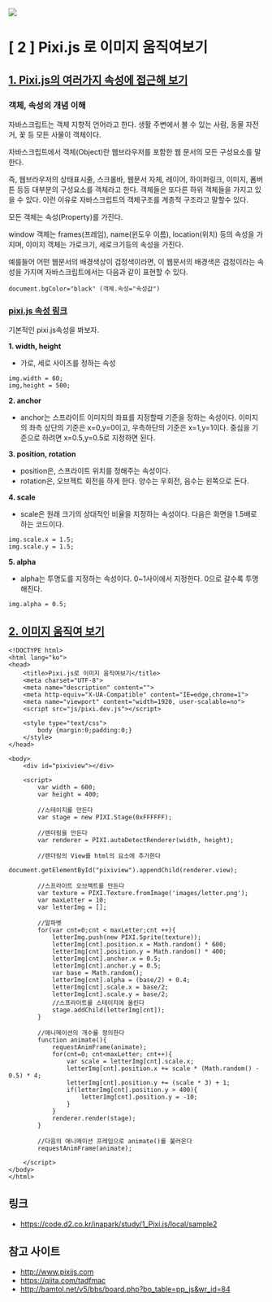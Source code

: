 

![](https://camo.githubusercontent.com/eae4496331dc8533db7c7ff8879c0d6a12da2282/687474703a2f2f706978696a732e646f776e6c6f61642f706978696a732d62616e6e65722e706e67)

# [ 2 ] Pixi.js 로 이미지 움직여보기

## <u>1. Pixi.js의 여러가지 속성에 접근해 보기</u>

### 객체, 속성의 개념 이해

자바스크립트는 객체 지향적 언어라고 한다. 생활 주변에서 볼 수 있는 사람, 동물 자전거, 꽃 등 모든 사물이 객체이다.

자바스크립트에서 객체(Object)란 웹브라우저를 포함한 웹 문서의 모든 구성요소를 말한다.

즉, 웹브라우저의 상태표시줄, 스크롤바, 웹문서 자체, 레이어, 하이퍼링크, 이미지, 폼버튼 등등 대부분의 구성요소를 객체라고 한다. 객체들은 또다른 하위 객체들을 가지고 있을 수 있다. 이런 이유로 자바스크립트의 객체구조를 계층적 구조라고 말할수 있다.

모든 객체는 속성(Property)를 가진다.

window 객체는 frames(프레임), name(윈도우 이름), location(위치) 등의 속성을 가지며, 이미지 객체는 가로크기, 세로크기등의 속성을 가진다.

예를들어 어떤 웹문서의 배경색상이 검정색이라면, 이 웹문서의 배경색은 검정이라는 속성을 가지며 자바스크립트에서는 다음과 같이 표현할 수 있다.

```
document.bgColor="black" (객체.속성="속성값")
```

### [pixi.js 속성 링크](https://www.goodboydigital.com/pixijs/docs/classes/Sprite.html)

기본적인 pixi.js속성을 봐보자.

**1. width, height**

- 가로, 세로 사이즈를 정하는 속성

```
img.width = 60;
img,height = 500;
```

**2. anchor**

- anchor는 스프라이트 이미지의 좌표를 지정할때 기준을 정하는 속성이다. 이미지의 좌측 상단의 기준은 x=0,y=0이고, 우측하단의 기준은 x=1,y=1이다. 중심을 기준으로 하려면 x=0.5,y=0.5로 지정하면 된다.

**3. position, rotation**

- position은, 스프라이트 위치를 정해주는 속성이다.
- rotation은, 오브젝트 회전을 하게 한다. 양수는 우회전, 음수는 왼쪽으로 돈다.

**4. scale**

- scale은 원래 크기의 상대적인 비율을 지정하는 속성이다. 다음은 화면을 1.5배로 하는 코드이다.

```
img.scale.x = 1.5;
img.scale.y = 1.5;
```

**5. alpha**

- alpha는 투명도를 지정하는 속성이다. 0~1사이에서 지정한다. 0으로 갈수록 투명해진다.

```
img.alpha = 0.5;
```



## <u>2. 이미지 움직여 보기</u>

```
<!DOCTYPE html>
<html lang="ko">
<head>
	<title>Pixi.js로 이미지 움직여보기</title>
	<meta charset="UTF-8">
	<meta name="description" content="">
	<meta http-equiv="X-UA-Compatible" content="IE=edge,chrome=1">
	<meta name="viewport" content="width=1920, user-scalable=no">
	<script src="js/pixi.dev.js"></script>

	<style type="text/css">
		body {margin:0;padding:0;}
	</style>
</head>

<body>
	<div id="pixiview"></div>
	
	<script>	
		var width = 600;
		var height = 400;

		//스테이지를 만든다
		var stage = new PIXI.Stage(0xFFFFFF);

		//렌더링을 만든다
		var renderer = PIXI.autoDetectRenderer(width, height);

		//렌더링의 View를 html의 요소에 추가한다
		document.getElementById("pixiview").appendChild(renderer.view);

		//스프라이트 오브젝트를 만든다
		var texture = PIXI.Texture.fromImage('images/letter.png');
		var maxLetter = 10;
		var letterImg = [];

		//알파벳
		for(var cnt=0;cnt < maxLetter;cnt ++){
			letterImg.push(new PIXI.Sprite(texture));
			letterImg[cnt].position.x = Math.random() * 600;
			letterImg[cnt].position.y = Math.random() * 400;
			letterImg[cnt].anchor.x = 0.5;
			letterImg[cnt].anchor.y = 0.5;
			var base = Math.random();
			letterImg[cnt].alpha = (base/2) + 0.4;
			letterImg[cnt].scale.x = base/2;
			letterImg[cnt].scale.y = base/2;
			//스프라이트를 스테이지에 올린다
			stage.addChild(letterImg[cnt]);
		}

		//애니메이션의 개수를 정의한다
		function animate(){
			requestAnimFrame(animate);
			for(cnt=0; cnt<maxLetter; cnt++){
				var scale = letterImg[cnt].scale.x;
				letterImg[cnt].position.x += scale * (Math.random() - 0.5) * 4;
				letterImg[cnt].position.y += (scale * 3) + 1;
				if(letterImg[cnt].position.y > 400){
					letterImg[cnt].position.y = -10;
				}
			}
			renderer.render(stage);
		}

		//다음의 애니메이션 프레임으로 animate()를 불러온다
		requestAnimFrame(animate);

	</script>
</body>
</html>
```



## 링크

- https://code.d2.co.kr/inapark/study/1_Pixi.js/local/sample2



## 참고 사이트

- http://www.pixijs.com
- https://qiita.com/tadfmac
- http://bamtol.net/v5/bbs/board.php?bo_table=pp_js&wr_id=84


